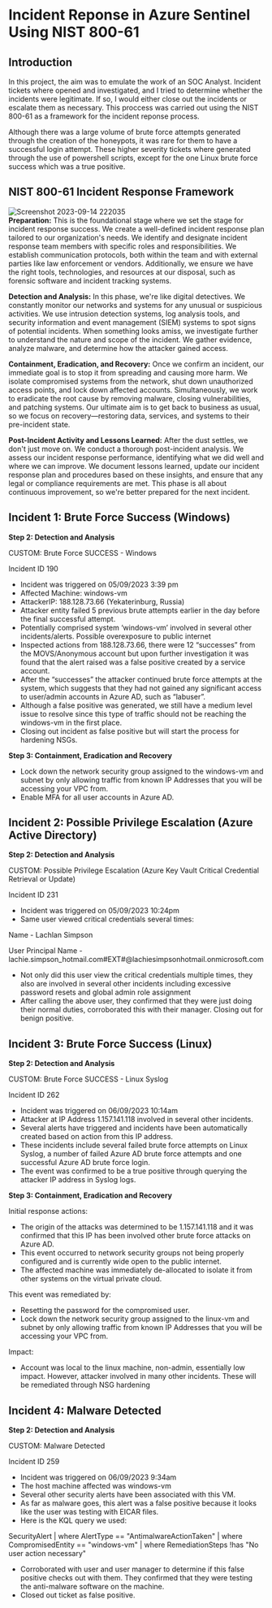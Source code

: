 # Incident Reponse in Azure Sentinel Using NIST 800-61
## Introduction
In this project, the aim was to emulate the work of an SOC Analyst. Incident tickets where opened and investigated, and I tried to determine whether the incidents were legitimate. If so, I would either close out the incidents or escalate them as necessary. This proccess was carried out using the NIST 800-61 as a framework for the incident reponse process.

Although there was a large volume of brute force attempts generated through the creation of the honeypots, it was rare for them to have a successful login attempt. These higher severity tickets where generated through the use of powershell scripts, except for the one Linux brute force success which was a true positive.

## NIST 800-61 Incident Response Framework
![Screenshot 2023-09-14 222035](https://github.com/Lachiecodes/Azure-Incident-Response/assets/138475757/0c2e01e8-eca0-4630-b737-445c79baaf06)<br>
**Preparation:** This is the foundational stage where we set the stage for incident response success. We create a well-defined incident response plan tailored to our organization's needs. We identify and designate incident response team members with specific roles and responsibilities. We establish communication protocols, both within the team and with external parties like law enforcement or vendors. Additionally, we ensure we have the right tools, technologies, and resources at our disposal, such as forensic software and incident tracking systems.<br>

**Detection and Analysis:** In this phase, we're like digital detectives. We constantly monitor our networks and systems for any unusual or suspicious activities. We use intrusion detection systems, log analysis tools, and security information and event management (SIEM) systems to spot signs of potential incidents. When something looks amiss, we investigate further to understand the nature and scope of the incident. We gather evidence, analyze malware, and determine how the attacker gained access.<br>

**Containment, Eradication, and Recovery:** Once we confirm an incident, our immediate goal is to stop it from spreading and causing more harm. We isolate compromised systems from the network, shut down unauthorized access points, and lock down affected accounts. Simultaneously, we work to eradicate the root cause by removing malware, closing vulnerabilities, and patching systems. Our ultimate aim is to get back to business as usual, so we focus on recovery—restoring data, services, and systems to their pre-incident state.<br>

**Post-Incident Activity and Lessons Learned:** After the dust settles, we don't just move on. We conduct a thorough post-incident analysis. We assess our incident response performance, identifying what we did well and where we can improve. We document lessons learned, update our incident response plan and procedures based on these insights, and ensure that any legal or compliance requirements are met. This phase is all about continuous improvement, so we're better prepared for the next incident.<br>

## Incident 1: Brute Force Success (Windows)
**Step 2: Detection and Analysis**

CUSTOM: Brute Force SUCCESS - Windows

Incident ID 190

- Incident was triggered on 05/09/2023 3:39 pm
- Affected Machine: windows-vm
- AttackerIP: 188.128.73.66 (Yekaterinburg, Russia)
- Attacker entity failed 5 previous brute attempts earlier in the day before the final successful attempt.
- Potentially comprised system ‘windows-vm’ involved in several other incidents/alerts. Possible overexposure to public internet
- Inspected actions from 188.128.73.66, there were 12 “successes” from the MOVS/Anonymous account but upon further investigation it was found that the alert raised was a false positive created by a service account.
- After the “successes” the attacker continued brute force attempts at the system, which suggests that they had not gained any significant access to user/admin accounts in Azure AD, such as “labuser”.
- Although a false positive was generated, we still have a medium level issue to resolve since this type of traffic should not be reaching the windows-vm in the first place.
- Closing out incident as false positive but will start the process for hardening NSGs.

**Step 3: Containment, Eradication and Recovery**

- Lock down the network security group assigned to the windows-vm and subnet by only allowing traffic from known IP Addresses that you will be accessing your VPC from.
- Enable MFA for all user accounts in Azure AD.
  
## Incident 2: Possible Privilege Escalation (Azure Active Directory)
**Step 2: Detection and Analysis**

CUSTOM: Possible Privilege Escalation (Azure Key Vault Critical Credential Retrieval or Update)

Incident ID 231

- Incident was triggered on 05/09/2023 10:24pm
- Same user viewed critical credentials several times:

Name - Lachlan Simpson

User Principal Name - lachie.simpson_hotmail.com#EXT#@lachiesimpsonhotmail.onmicrosoft.com

- Not only did this user view the critical credentials multiple times, they also are involved in several other incidents including excessive password resets and global admin role assignment
- After calling the above user, they confirmed that they were just doing their normal duties, corroborated this with their manager. Closing out for benign positive.
## Incident 3: Brute Force Success (Linux)
**Step 2: Detection and Analysis**

CUSTOM: Brute Force SUCCESS - Linux Syslog

Incident ID 262

- Incident was triggered on 06/09/2023 10:14am
- Attacker at IP Address 1.157.141.118 involved in several other incidents.
- Several alerts have triggered and incidents have been automatically created based on action from this IP address.
- These incidents include several failed brute force attempts on Linux Syslog, a number of failed Azure AD brute force attempts and one successful Azure AD brute force login.
- The event was confirmed to be a true positive through querying the attacker IP address in Syslog logs.

**Step 3: Containment, Eradication and Recovery**

Initial response actions:

- The origin of the attacks was determined to be 1.157.141.118 and it was confirmed that this IP has been involved other brute force attacks on Azure AD.
- This event occurred to network security groups not being properly configured and is currently wide open to the public internet.
- The affected machine was immediately de-allocated to isolate it from other systems on the virtual private cloud.

This event was remediated by:

- Resetting the password for the compromised user.
- Lock down the network security group assigned to the linux-vm and subnet by only allowing traffic from known IP Addresses that you will be accessing your VPC from.

Impact:

- Account was local to the linux machine, non-admin, essentially low impact. However, attacker involved in many other incidents. These will be remediated through NSG hardening
## Incident 4: Malware Detected
**Step 2: Detection and Analysis**

CUSTOM: Malware Detected

Incident ID 259

- Incident was triggered on 06/09/2023 9:34am
- The host machine affected was windows-vm
- Several other security alerts have been associated with this VM.
- As far as malware goes, this alert was a false positive because it looks like the user was testing with EICAR files.
- Here is the KQL query we used:

SecurityAlert
| where AlertType == "AntimalwareActionTaken"
| where CompromisedEntity == "windows-vm"
| where RemediationSteps !has "No user action necessary"

- Corroborated with user and user manager to determine if this false positive checks out with them. They confirmed that they were testing the anti-malware software on the machine.
- Closed out ticket as false positive.
